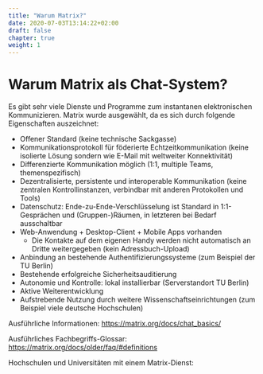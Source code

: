 ```yaml
---
title: "Warum Matrix?"
date: 2020-07-03T13:14:22+02:00
draft: false
chapter: true
weight: 1
---
```


# Warum Matrix als Chat-System?

Es gibt sehr viele Dienste und Programme zum instantanen elektronischen Kommunizieren. Matrix wurde ausgewählt, da es sich durch folgende Eigenschaften auszeichnet:

- Offener Standard (keine technische Sackgasse)
- Kommunikationsprotokoll für föderierte Echtzeitkommunikation (keine isolierte Lösung sondern wie E-Mail mit weltweiter Konnektivität)
- Differenzierte Kommunikation möglich (1:1, multiple Teams, themenspezifisch)
- Dezentralisierte, persistente und interoperable Kommunikation (keine zentralen Kontrollinstanzen, verbindbar mit anderen Protokollen und Tools)
- Datenschutz: Ende-zu-Ende-Verschlüsselung ist Standard in 1:1-Gesprächen und (Gruppen-)Räumen, in letzteren bei Bedarf ausschaltbar
- Web-Anwendung + Desktop-Client + Mobile Apps vorhanden
  - Die Kontakte auf dem eigenen Handy werden nicht automatisch an Dritte weitergegeben (kein Adressbuch-Upload)
- Anbindung an bestehende Authentifizierungssysteme (zum Beispiel der TU Berlin)
- Bestehende erfolgreiche Sicherheitsauditierung
- Autonomie und Kontrolle: lokal installierbar (Serverstandort TU Berlin)
- Aktive Weiterentwicklung
- Aufstrebende Nutzung durch weitere Wissenschaftseinrichtungen (zum Beispiel viele deutsche Hochschulen)

Ausführliche Informationen: https://matrix.org/docs/chat_basics/

Ausführliches Fachbegriffs-Glossar: https://matrix.org/docs/older/faq/#definitions

Hochschulen und Universitäten mit einem Matrix-Dienst:

<object data="/images/federation_map.svg" type="image/svg+xml" style="width: 600px; max-width: 100%"></object>

